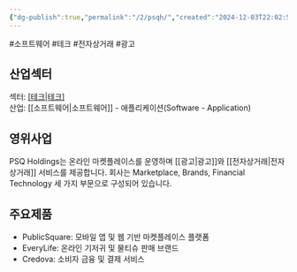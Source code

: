 ```yaml
---
{"dg-publish":true,"permalink":"/2/psqh/","created":"2024-12-03T22:02:51.961+09:00","updated":"2025-07-29T21:37:05.081+09:00"}
---
```


#소프트웨어 #테크 #전자상거래 #광고 

## 산업섹터

섹터: [[테크\|테크]](Technology)  
산업: [[소프트웨어\|소프트웨어]] - 애플리케이션(Software - Application)

## 영위사업

PSQ Holdings는 온라인 마켓플레이스를 운영하며 [[광고\|광고]]와 [[전자상거래\|전자상거래]] 서비스를 제공합니다. 회사는 Marketplace, Brands, Financial Technology 세 가지 부문으로 구성되어 있습니다.

## 주요제품

- PublicSquare: 모바일 앱 및 웹 기반 마켓플레이스 플랫폼
- EveryLife: 온라인 기저귀 및 물티슈 판매 브랜드
- Credova: 소비자 금융 및 결제 서비스